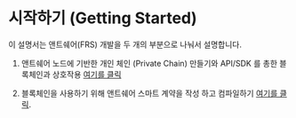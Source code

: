 # 시작하기 (Getting Started)

이 설명서는 앤트쉐어(FRS) 개발을 두 개의 부분으로 나눠서 설명합니다. 

1. 앤트쉐어 노드에 기반한 개인 체인 (Private Chain) 만들기와 API/SDK 를 총한 블록체인과 상호작용
   [여기를 클릭](node/introduction.md)

2. 블록체인을 사용하기 위해 앤트쉐어 스마트 계약을 작성 하고 컴파일하기
   [여기를 클릭](sc/introduction.md).

